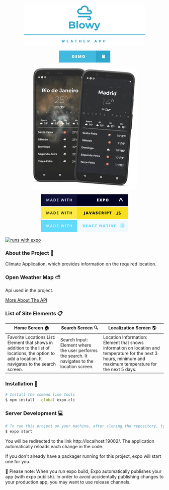<p align="center"> 
  <img src="https://github.com/aline-borges/blowy/blob/master/assets/images/readme-banner.png?raw=true">
</p>

<p align="center"> 
  <a href="https://snack.expo.io/@alineborges/bfc3d7">
    <img src="https://github.com/aline-borges/blowy/blob/master/assets/images/badges/demo.png">
  </a> 
</p>

<p align="center"> 
  <img src="https://github.com/aline-borges/blowy/blob/master/assets/images/blowy-screen.png">
</p>

<p align="center"> 
  <img src="https://github.com/aline-borges/blowy/blob/master/assets/images/badges/expo.png?raw=true">
  <img src="https://github.com/aline-borges/blowy/blob/master/assets/images/badges/javascript.png?raw=true">
  <img src="https://github.com/aline-borges/blowy/blob/master/assets/images/badges/reactNative.png">
</p>

[![runs with expo](https://img.shields.io/badge/Runs%20with%20Expo-4630EB.svg?style=flat-square&logo=EXPO&labelColor=f3f3f3&logoColor=000)](https://snack.expo.io/@alineborges/bfc3d7)

### About the Project :construction_worker:

Climate Application, which provides information on the required location.

### Open Weather Map :partly_sunny:
<p>Api used in the project. </p>
<a href="https://openweathermap.org/guide">
  More About The API
</a>

### List of Site Elements :clipboard:

| Home Screen 🏠 | Search Screen 🔍 | Localization Screen 🌎 |
| ------ | ------ | ------ |
| Favorite Locations List: Element that shows in addition to the list of locations, the option to add a location. It navigates to the search screen. | Search Input: Element where the user performs the search. It navigates to the location screen. | Location Information: Element that shows information on location and temperature for the next 3 hours, minimum and maximum temperature for the next 5 days.

### Installation :wrench:

```sh
# Install the comand line tools
$ npm install --global expo-cli
```

### Server Development :computer:

```sh
# To run this project on your machine, after cloning the repository, type expo start
$ expo start
```

 You will be redirected to the link http://localhost:19002/. The application automatically reloads each change in the code.

If you don't already have a packager running for this project, expo will start one for you.

:pushpin: Please note: When you run expo build, Expo automatically publishes your app (with expo publish). In order to avoid accidentally publishing changes to your production app, you may want to use release channels.